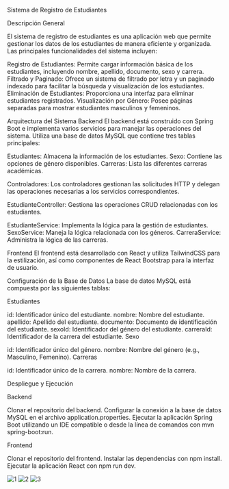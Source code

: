 Sistema de Registro de Estudiantes

Descripción General

El sistema de registro de estudiantes es una aplicación web que permite gestionar los datos de los estudiantes de manera eficiente y organizada. Las principales funcionalidades del sistema incluyen:

Registro de Estudiantes: Permite cargar información básica de los estudiantes, incluyendo nombre, apellido, documento, sexo y carrera.
Filtrado y Paginado: Ofrece un sistema de filtrado por letra y un paginado indexado para facilitar la búsqueda y visualización de los estudiantes.
Eliminación de Estudiantes: Proporciona una interfaz para eliminar estudiantes registrados.
Visualización por Género: Posee páginas separadas para mostrar estudiantes masculinos y femeninos.

Arquitectura del Sistema
Backend
El backend está construido con Spring Boot e implementa varios servicios para manejar las operaciones del sistema. Utiliza una base de datos MySQL que contiene tres tablas principales:

Estudiantes: Almacena la información de los estudiantes.
Sexo: Contiene las opciones de género disponibles.
Carreras: Lista las diferentes carreras académicas.

Controladores: Los controladores gestionan las solicitudes HTTP y delegan las operaciones necesarias a los servicios correspondientes.

EstudianteController: Gestiona las operaciones CRUD relacionadas con los estudiantes.

EstudianteService: Implementa la lógica para la gestión de estudiantes.
SexoService: Maneja la lógica relacionada con los géneros.
CarreraService: Administra la lógica de las carreras.

Frontend
El frontend está desarrollado con React y utiliza TailwindCSS para la estilización, así como componentes de React Bootstrap para la interfaz de usuario.

Configuración de la Base de Datos
La base de datos MySQL está compuesta por las siguientes tablas:

Estudiantes

id: Identificador único del estudiante.
nombre: Nombre del estudiante.
apellido: Apellido del estudiante.
documento: Documento de identificación del estudiante.
sexoId: Identificador del género del estudiante.
carreraId: Identificador de la carrera del estudiante.
Sexo

id: Identificador único del género.
nombre: Nombre del género (e.g., Masculino, Femenino).
Carreras

id: Identificador único de la carrera.
nombre: Nombre de la carrera.

Despliegue y Ejecución

Backend

Clonar el repositorio del backend.
Configurar la conexión a la base de datos MySQL en el archivo application.properties.
Ejecutar la aplicación Spring Boot utilizando un IDE compatible o desde la línea de comandos con mvn spring-boot:run.

Frontend

Clonar el repositorio del frontend.
Instalar las dependencias con npm install.
Ejecutar la aplicación React con npm run dev.



![1](https://github.com/Fozkoo/SistemaRegistro/assets/150302407/41ff450b-9343-4b17-9b55-bc65ba17840a)
![2](https://github.com/Fozkoo/SistemaRegistro/assets/150302407/587ca24a-1d38-49c8-a651-1e2ed1356762)
![3](https://github.com/Fozkoo/SistemaRegistro/assets/150302407/b4e39ac9-60cf-4d42-baf1-24ab2c6a7d9d)



